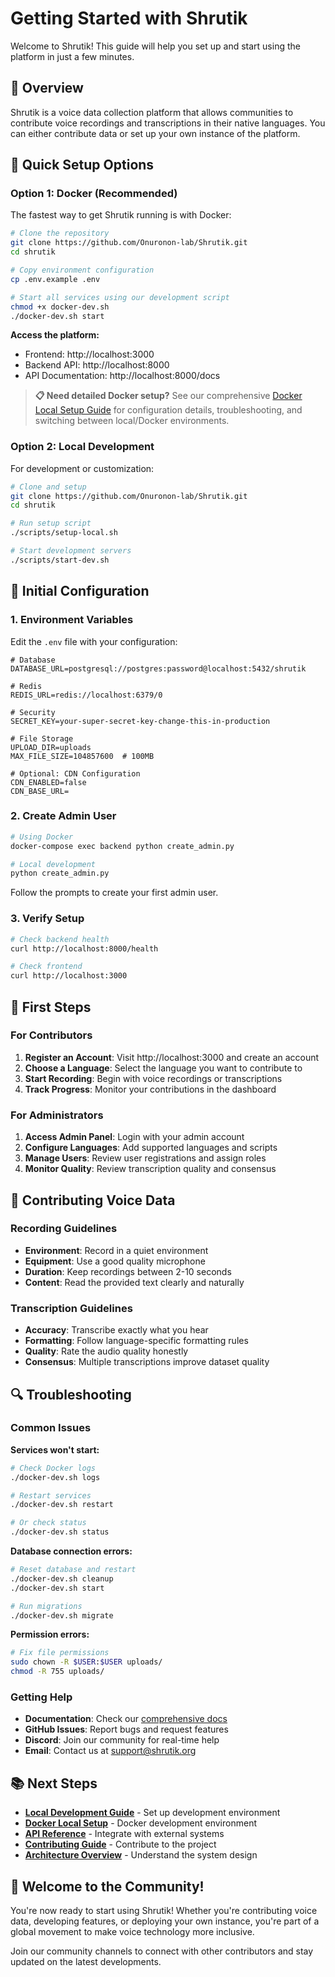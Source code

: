 # Getting Started with Shrutik

Welcome to Shrutik! This guide will help you set up and start using the platform in just a few minutes.

## 🎯 Overview

Shrutik is a voice data collection platform that allows communities to contribute voice recordings and transcriptions in their native languages. You can either contribute data or set up your own instance of the platform.

## 🚀 Quick Setup Options

### Option 1: Docker (Recommended)

The fastest way to get Shrutik running is with Docker:

```bash
# Clone the repository
git clone https://github.com/Onuronon-lab/Shrutik.git
cd shrutik

# Copy environment configuration
cp .env.example .env

# Start all services using our development script
chmod +x docker-dev.sh
./docker-dev.sh start
```

**Access the platform:**
- Frontend: http://localhost:3000
- Backend API: http://localhost:8000
- API Documentation: http://localhost:8000/docs

> **📋 Need detailed Docker setup?** See our comprehensive [Docker Local Setup Guide](docker-local-setup.md) for configuration details, troubleshooting, and switching between local/Docker environments.

### Option 2: Local Development

For development or customization:

```bash
# Clone and setup
git clone https://github.com/Onuronon-lab/Shrutik.git
cd shrutik

# Run setup script
./scripts/setup-local.sh

# Start development servers
./scripts/start-dev.sh
```

## 🔧 Initial Configuration

### 1. Environment Variables

Edit the `.env` file with your configuration:

```env
# Database
DATABASE_URL=postgresql://postgres:password@localhost:5432/shrutik

# Redis
REDIS_URL=redis://localhost:6379/0

# Security
SECRET_KEY=your-super-secret-key-change-this-in-production

# File Storage
UPLOAD_DIR=uploads
MAX_FILE_SIZE=104857600  # 100MB

# Optional: CDN Configuration
CDN_ENABLED=false
CDN_BASE_URL=
```

### 2. Create Admin User

```bash
# Using Docker
docker-compose exec backend python create_admin.py

# Local development
python create_admin.py
```

Follow the prompts to create your first admin user.

### 3. Verify Setup

```bash
# Check backend health
curl http://localhost:8000/health

# Check frontend
curl http://localhost:3000
```

## 👤 First Steps

### For Contributors

1. **Register an Account**: Visit http://localhost:3000 and create an account
2. **Choose a Language**: Select the language you want to contribute to
3. **Start Recording**: Begin with voice recordings or transcriptions
4. **Track Progress**: Monitor your contributions in the dashboard

### For Administrators

1. **Access Admin Panel**: Login with your admin account
2. **Configure Languages**: Add supported languages and scripts
3. **Manage Users**: Review user registrations and assign roles
4. **Monitor Quality**: Review transcription quality and consensus

## 🎤 Contributing Voice Data

### Recording Guidelines

- **Environment**: Record in a quiet environment
- **Equipment**: Use a good quality microphone
- **Duration**: Keep recordings between 2-10 seconds
- **Content**: Read the provided text clearly and naturally

### Transcription Guidelines

- **Accuracy**: Transcribe exactly what you hear
- **Formatting**: Follow language-specific formatting rules
- **Quality**: Rate the audio quality honestly
- **Consensus**: Multiple transcriptions improve dataset quality

## 🔍 Troubleshooting

### Common Issues

**Services won't start:**
```bash
# Check Docker logs
./docker-dev.sh logs

# Restart services
./docker-dev.sh restart

# Or check status
./docker-dev.sh status
```

**Database connection errors:**
```bash
# Reset database and restart
./docker-dev.sh cleanup
./docker-dev.sh start

# Run migrations
./docker-dev.sh migrate
```

**Permission errors:**
```bash
# Fix file permissions
sudo chown -R $USER:$USER uploads/
chmod -R 755 uploads/
```

### Getting Help

- **Documentation**: Check our [comprehensive docs](README.md)
- **GitHub Issues**: Report bugs and request features
- **Discord**: Join our community for real-time help
- **Email**: Contact us at support@shrutik.org

## 📚 Next Steps

- **[Local Development Guide](local-development.md)** - Set up development environment
- **[Docker Local Setup](docker-local-setup.md)** - Docker development environment
- **[API Reference](api-reference.md)** - Integrate with external systems
- **[Contributing Guide](contributing.md)** - Contribute to the project
- **[Architecture Overview](architecture.md)** - Understand the system design

## 🎉 Welcome to the Community!

You're now ready to start using Shrutik! Whether you're contributing voice data, developing features, or deploying your own instance, you're part of a global movement to make voice technology more inclusive.

Join our community channels to connect with other contributors and stay updated on the latest developments.